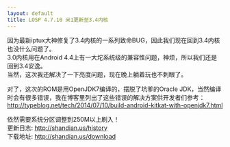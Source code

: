 ```yaml
---
layout: default
title: LOSP 4.7.10 米1更新至3.4内核
---
```

因为最新iptux大神修复了3.4内核的一系列致命BUG，因此我们现在回到3.4内核也没什么问题了。  
3.0内核用在Android 4.4上有一大坨系统级的兼容性问题，神烦，所以我们还是回到3.4安逸。  
当然，这次我还解决了一下亮度问题，现在晚上躺着玩也不刺眼了。
 
 <!--more-->
 
 对了，这次的ROM是用OpenJDK7编译的，摆脱了坑爹的Oracle JDK，当然编译时会有很多错误，我在博客里列出了这些错误的解决方案供开发者们参考：<http://typeblog.net/tech/2014/07/10/build-android-kitkat-with-openjdk7.html>
 
 依然需要系统分区调整到250M以上刷入！  
更新日志: <http://shandian.us/history>  
下载地址: <http://shandian.us/download>
 

